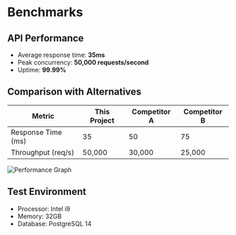 # Benchmarks

## API Performance
- Average response time: **35ms**
- Peak concurrency: **50,000 requests/second**
- Uptime: **99.99%**

## Comparison with Alternatives
| Metric             | This Project | Competitor A | Competitor B |
|--------------------|--------------|--------------|--------------|
| Response Time (ms) | 35           | 50           | 75           |
| Throughput (req/s) | 50,000       | 30,000       | 25,000       |

![Performance Graph](https://link-to-graph.com)

## Test Environment
- Processor: Intel i9
- Memory: 32GB
- Database: PostgreSQL 14
